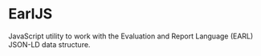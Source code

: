 # EarlJS

JavaScript utility to work with the Evaluation and Report Language (EARL) JSON-LD data structure.


